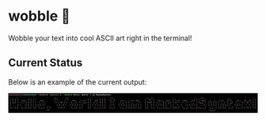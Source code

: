 # wobble 🎨
Wobble your text into cool ASCII art right in the terminal!

## Current Status
Below is an example of the current output: 

<img src="screenshots/wobble-ss.png" alt="drawing" />&emsp; &emsp;
